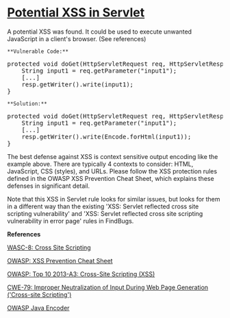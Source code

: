 # [Potential XSS in Servlet](http://find-sec-bugs.github.io/bugs.htm#XSS_SERVLET)

A potential XSS was found. It could be used to execute unwanted JavaScript in a client's browser. (See references)

    **Vulnerable Code:**

<pre>protected void doGet(HttpServletRequest req, HttpServletResponse resp) throws ServletException, IOException {
    String input1 = req.getParameter("input1");
    [...]
    resp.getWriter().write(input1);
}</pre>

    **Solution:**

<pre>protected void doGet(HttpServletRequest req, HttpServletResponse resp) throws ServletException, IOException {
    String input1 = req.getParameter("input1");
    [...]
    resp.getWriter().write(Encode.forHtml(input1));
}</pre>

The best defense against XSS is context sensitive output encoding like the example above. There are typically 4 contexts to consider: 
HTML, JavaScript, CSS (styles), and URLs. Please follow the XSS protection rules defined in the OWASP XSS Prevention Cheat Sheet,
which explains these defenses in significant detail.

Note that this XSS in Servlet rule looks for similar issues, but looks for them in a different way than the existing
'XSS: Servlet reflected cross site scripting vulnerability' and 'XSS: Servlet reflected cross site scripting vulnerability in error page' rules in FindBugs.

**References**  

[WASC-8: Cross Site Scripting](http://projects.webappsec.org/w/page/13246920/Cross%20Site%20Scripting)  

[OWASP: XSS Prevention Cheat Sheet](https://www.owasp.org/index.php/XSS_%28Cross_Site_Scripting%29_Prevention_Cheat_Sheet)  

[OWASP: Top 10 2013-A3: Cross-Site Scripting (XSS)](https://www.owasp.org/index.php/Top_10_2013-A3-Cross-Site_Scripting_%28XSS%29)  

[CWE-79: Improper Neutralization of Input During Web Page Generation ('Cross-site Scripting')](http://cwe.mitre.org/data/definitions/79.html)  

[OWASP Java Encoder](https://code.google.com/p/owasp-java-encoder/)